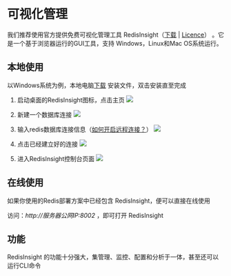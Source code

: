 # 可视化管理

我们推荐使用官方提供免费可视化管理工具 RedisInsight（[下载](https://redislabs.com/redisinsight/) | [Licence](https://redislabs.com/redis-insight-license-terms)） 。它是一个基于浏览器运行的GUI工具，支持 Windows，Linux和Mac OS系统运行。

## 本地使用

以Windows系统为例，本地电脑[下载](https://redislabs.com/redisinsight/) 安装文件，双击安装直至完成

1. 启动桌面的RedisInsight图标，点击主页
  ![](https://libs.websoft9.com/Websoft9/DocsPicture/zh/redis/redisinsight-ss-websoft9.png)

2. 新建一个数据库连接
  ![](https://libs.websoft9.com/Websoft9/DocsPicture/zh/redis/redisinsight-add-websoft9.png)

3. 输入redis数据库连接信息（[如何开启远程连接？](/zh/solution-remote.md)）
  ![](https://libs.websoft9.com/Websoft9/DocsPicture/zh/redis/redisinsight-add002-websoft9.png)

4. 点击已经建立好的连接
  ![](https://libs.websoft9.com/Websoft9/DocsPicture/zh/redis/redisinsight-add003-websoft9.png)

5. 进入RedisInsight控制台页面
  ![](https://libs.websoft9.com/Websoft9/DocsPicture/zh/redis/redisinsight-overview-websoft9.png)


## 在线使用

如果你使用的Redis部署方案中已经包含 RedisInsight，便可以直接在线使用  

访问：*http://服务器公网IP:8002* ，即可打开 RedisInsight

## 功能

RedisInsight 的功能十分强大，集管理、监控、配置和分析于一体，甚至还可以运行CLI命令

